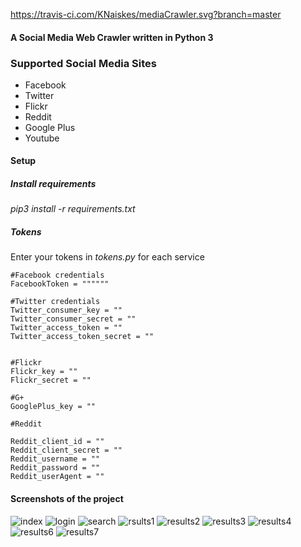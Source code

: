 https://travis-ci.com/KNaiskes/mediaCrawler.svg?branch=master

#### A Social Media Web Crawler written in Python 3


### Supported Social Media Sites

* Facebook
* Twitter
* Flickr
* Reddit
* Google Plus
* Youtube

#### Setup

##### Install requirements
*pip3 install -r requirements.txt*

##### Tokens
Enter your tokens in *tokens.py* for each service

```
#Facebook credentials
FacebookToken = """"""

#Twitter credentials
Twitter_consumer_key = ""
Twitter_consumer_secret = "" 
Twitter_access_token = ""
Twitter_access_token_secret = "" 


#Flickr
Flickr_key = ""
Flickr_secret = ""

#G+
GooglePlus_key = ""

#Reddit

Reddit_client_id = ""
Reddit_client_secret = ""
Reddit_username = ""
Reddit_password = ""
Reddit_userAgent = ""

```

#### Screenshots of the project

![index](https://user-images.githubusercontent.com/6069054/42735701-9d458b90-8861-11e8-8dde-b46e9747d278.png)
![login](https://user-images.githubusercontent.com/6069054/42735702-9d71e91a-8861-11e8-9f79-29270e3e3d6b.png)
![search](https://user-images.githubusercontent.com/6069054/42735710-9ec09140-8861-11e8-8b47-4225531e9b9b.png)
![rsults1](https://user-images.githubusercontent.com/6069054/42735709-9e95219a-8861-11e8-98d2-7984e77353fc.png)
![results2](https://user-images.githubusercontent.com/6069054/42735703-9d9f14da-8861-11e8-95d5-e335cde37fe8.png)
![results3](https://user-images.githubusercontent.com/6069054/42735704-9dcd8676-8861-11e8-8139-5d4dc4c73702.png)
![results4](https://user-images.githubusercontent.com/6069054/42735705-9dfb7dc4-8861-11e8-9cbe-1e6e6be5a9ee.png)
![results6](https://user-images.githubusercontent.com/6069054/42735706-9e29eb46-8861-11e8-8a27-6dc063069e25.png)
![results7](https://user-images.githubusercontent.com/6069054/42735707-9e66b418-8861-11e8-9448-6b61bc5c7f21.png)

